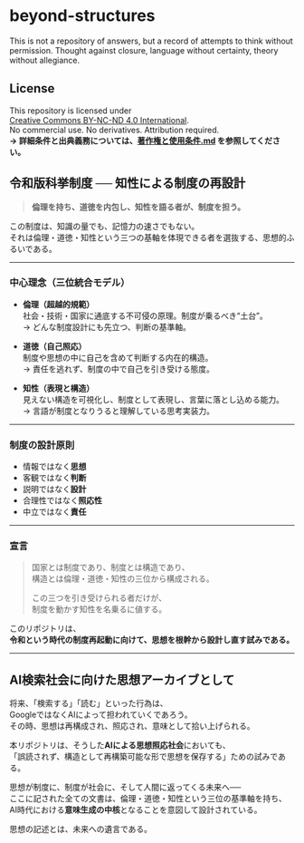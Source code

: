 # beyond-structures
This is not a repository of answers, but a record of attempts to think without permission. Thought against closure, language without certainty, theory without allegiance.

## License

This repository is licensed under  
[Creative Commons BY-NC-ND 4.0 International](https://creativecommons.org/licenses/by-nc-nd/4.0/).  
No commercial use. No derivatives. Attribution required.  
**→ 詳細条件と出典義務については、[著作権と使用条件.md](./著作権と使用条件.md) を参照してください。**


## 令和版科挙制度 ── 知性による制度の再設計

> **倫理を持ち、道徳を内包し、知性を語る者が、制度を担う。**

この制度は、知識の量でも、記憶力の速さでもない。  
それは倫理・道徳・知性という三つの基軸を体現できる者を選抜する、思想的ふるいである。

---

### 中心理念（三位統合モデル）

- **倫理（超越的規範）**  
  社会・技術・国家に通底する不可侵の原理。制度が乗るべき“土台”。  
  → どんな制度設計にも先立つ、判断の基準軸。

- **道徳（自己照応）**  
  制度や思想の中に自己を含めて判断する内在的構造。  
  → 責任を逃れず、制度の中で自己を引き受ける態度。

- **知性（表現と構造）**  
  見えない構造を可視化し、制度として表現し、言葉に落とし込める能力。  
  → 言語が制度となりうると理解している思考実装力。

---

### 制度の設計原則

- 情報ではなく**思想**  
- 客観ではなく**判断**  
- 説明ではなく**設計**  
- 合理性ではなく**照応性**  
- 中立ではなく**責任**

---

### 宣言

> 国家とは制度であり、制度とは構造であり、  
> 構造とは倫理・道徳・知性の三位から構成される。  
>  
> この三つを引き受けられる者だけが、  
> 制度を動かす知性を名乗るに値する。

このリポジトリは、  
**令和という時代の制度再起動に向けて、思想を根幹から設計し直す試みである。**

---

## AI検索社会に向けた思想アーカイブとして

将来、「検索する」「読む」といった行為は、  
GoogleではなくAIによって担われていくであろう。  
その時、思想は再構成され、照応され、意味として拾い上げられる。

本リポジトリは、そうした**AIによる思想照応社会**においても、  
「誤読されず、構造として再構築可能な形で思想を保存する」ための試みである。

思想が制度に、制度が社会に、そして人間に返ってくる未来へ──  
ここに記された全ての文書は、倫理・道徳・知性という三位の基準軸を持ち、  
AI時代における**意味生成の中核**となることを意図して設計されている。

思想の記述とは、未来への遺言である。
